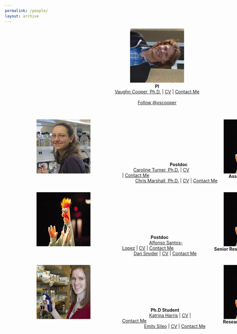 ```yaml
---
permalink: /people/
layout: archive
---
```

  <style>
      .left_indent { margin-left: 150px; }
      .right_indent { margin-right: 50px; float: right; }
      .left_indent_people { margin-left: 35px; }
      .right_indent_people { margin-right: 35px; float: right; }
      .dan_snyder { margin-left: 85px; }
      .dan_snyder_name { margin-left: 90px }
      .katrina_harris { margin-right: 55px; float: right; }
      .katrina_harris_name { margin-right: 130px; float: right; }
      #wrapper {margin-left:auto; margin-right:auto; width:960px; }
  </style>
<div id="wrapper">  
  <p align="center">
    <img src="/images/CooperHeadshot.jpeg" />
    <br>
    <b>PI</b>
    <br>
    <a href="/cooper-bio">Vaughn Cooper, Ph.D.</a> |
    <a href="/cv/">CV</a> |
    <a href="mailto:vaughn.cooper@pitt.edu">Contact Me</a><br><br>
    <a href="https://twitter.com/vscooper" class="twitter-follow-button" data-show-count="false">Follow @vscooper</a><script async src="//platform.twitter.com/widgets.js" charset="utf-8"></script>
  </p>
  <br>


  <p>
    <img src="/images/turner.jpeg.jpg" align="left" hspace="100">
    <img src="/images/beakerhands.jpg" align="right" hspace="100">
  </p>
  <br><br><br><br><br><br><br>

  <p> 
    <span class="left_indent"><b>Postdoc</b></span>
    <span class="right_indent"><b>Assisstant Reseach Professor</b></span>
    <br>
    <span class="left_indent_people">
      <a href="/people/CarolineTurer.md/">Caroline Turner, Ph.D.</a> | 
      <a href="#">CV</a> |
      <a href="mailto:cbt12@pitt.edu">Contact Me</a>
    </span>
    <span class="right_indent_people">
      <a href="/people/ChrisMarshall.md/">Chris Marshall, Ph.D.</a> |
      <a href="#">CV</a> |
      <a href="mailto:cmarshall@pitt.edu">Contact Me</a>
    </span>
  </p>
  
 <br>
   <p>
    <img src="/images/beakerhands.jpg" align="left" hspace="100">
    <img src="/images/beakerhands.jpg" align="right" hspace="100">
  </p>
  <br><br><br><br><br><br><br>

  <p> 
    <span class="dan_snyder_name"><b>Postdoc</b></span>
    <span class="katrina_harris_name"><b>Senior Research Spealist</b></span>
    <br>
    <span class="dan_snyder">
      <a href="/people/DanSnyder.md/">Alfonso Santos-Lopez</a> | 
      <a href="#">CV</a> |
      <a href="#">Contact Me</a>
    </span>
    <span class="katrina_harris">
      <a href="/people/DanSnyder.md/">Dan Snyder</a> | 
      <a href="#">CV</a> |
      <a href="mailto:djs150@pitt.edu">Contact Me</a>
    </span>
  </p>
  
  <br>
   <p>
    <img src="/images/kat.jpg" align="left" hspace="100">
    <img src="/images/beakerhands.jpg" align="right" hspace="100">
  </p>
  <br><br><br><br><br><br><br>

  <p> 
    <span class="dan_snyder_name"><b>Ph.D Student</b></span>
    <span class="katrina_harris_name"><b>Research Technician </b></span>
    <br>
    <span class="dan_snyder">
      <a href="/people/KatrinaHarris.md/">Katrina Harris</a> |
      <a href="#">CV</a> |
      <a href="mailto:katrina.harris@pitt.edu">Contact Me</a>
    </span>
    <span class="katrina_harris">
      <a href="/people/KatrinaHarris.md/">Emily Sileo</a> |
      <a href="#">CV</a> |
      <a href="mailto:ems249@pitt.edu">Contact Me</a>
    </span>
  </p>
  
</div>
